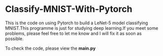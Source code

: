 # Classify-MNIST-With-Pytorch
This is the code on using Pytorch to build a LeNet-5 model classifying MNIST.This programme is just for studying deep learning.If you meet some problems, please feel free to let me know and I will fix it as soon as possible.

To check the code, please view the **main.py**
